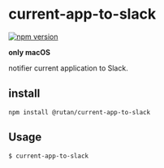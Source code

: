 # current-app-to-slack

[![npm version](https://badge.fury.io/js/%40rutan%2Fcurrent-app-to-slack.svg)](https://badge.fury.io/js/%40rutan%2Fcurrent-app-to-slack)

**only macOS**

notifier current application to Slack.

## install

```
npm install @rutan/current-app-to-slack
```

## Usage

```bash
$ current-app-to-slack
```
